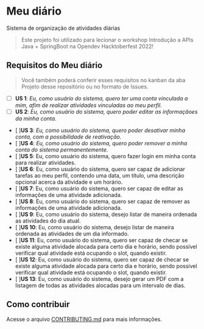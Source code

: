 # Meu diário
Sistema de organização de atividades diárias

> Este projeto foi utilizado para lecionar o workshop Introdução a APIs Java + SpringBoot na Opendev Hacktoberfest 2022!

## Requisitos do Meu diário

> Você também poderá conferir esses requisitos no kanban da aba Projeto desse repositório ou no formato de Issues.

- [ ] **US 1**: *Eu, como usuário do sistema, quero ter uma conta vinculada a mim, afim de realizar atividades vinculadas ao meu perfil.*
- [ ] **US 2**: *Eu, como usuário do sistema, quero poder editar as informaçãoes da minha conta.*
- [ ]**US 3**: *Eu, como usuário do sistema, quero poder desativar minha conta, com a possibilidade de reativação.*
- [ ]**US 4**: *Eu, como usuário do sistema, quero poder remover a minha conta do sistema permanentemente.*
- [ ]**US 5**: Eu, como usuário do sistema, quero fazer login em minha conta para realizar atividades.
- [ ]**US 6**: Eu, como usuário do sistema, quero ser capaz de adicionar tarefas ao meu perfil, contendo uma data, um título, uma descrição opcional acerca da atividade e um horário.
- [ ]**US 7**: Eu, como usuário do sistema, quero ser capaz de editar as informações de uma atividade adicionada.
- [ ]**US 8**: Eu, como usuário do sistema, quero ser capaz de remover as informações de uma atividade adicionada.
- [ ]**US 9**: Eu, como usuário do sistema, desejo listar de maneira ordenada as atividades do dia atual. 
- [ ]**US 10**: Eu, como usuário do sistema, desejo listar de maneira ordenada as atividades de um dia informado.
- [ ]**US 11**: Eu, como usuário do sistema, quero ser capaz de checar se existe alguma atividade alocada para certo dia e horário, sendo possível verificar qual atividade está ocupando o slot, quando existir.
- [ ]**US 12**: Eu, como usuário do sistema, quero ser capaz de checar se existe alguma atividade alocada para certo dia e horário, sendo possível verificar qual atividade está ocupando o slot, quando existir.
- [ ]**US 13**: Eu, como usuário do sistema, desejo gerar um PDF com a listagem de todas as atividades alocadas para um intervalo de dias. 

## Como contribuir
Acesse o arquivo [CONTRIBUTING.md](./CONRTIBUTING.md) para mais informações.